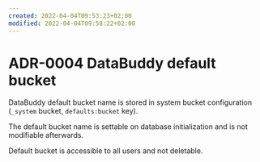 ```yaml
---
created: 2022-04-04T09:53:23+02:00
modified: 2022-04-04T09:58:22+02:00
---
```


# ADR-0004 DataBuddy default bucket

DataBuddy default bucket name is stored in system bucket configuration (`_system` bucket, `defaults:bucket` key).

The default bucket name is settable on database initialization and is not modifiable afterwards.

Default bucket is accessible to all users and not deletable.
